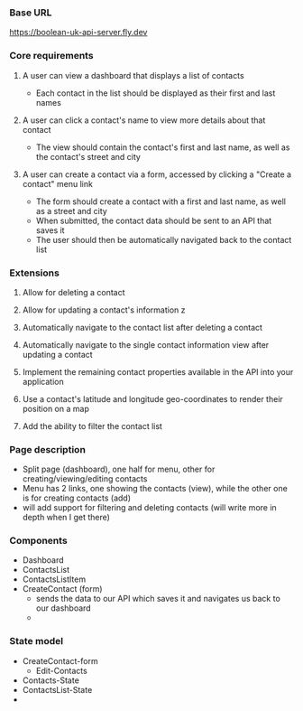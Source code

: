 ### Base URL
https://boolean-uk-api-server.fly.dev



### Core requirements
1. A user can view a dashboard that displays a list of contacts
   - Each contact in the list should be displayed as their first and last names

2. A user can click a contact's name to view more details about that contact
   - The view should contain the contact's first and last name, as well as the contact's street and city

3. A user can create a contact via a form, accessed by clicking a "Create a contact" menu link
   - The form should create a contact with a first and last name, as well as a street and city
   - When submitted, the contact data should be sent to an API that saves it
   - The user should then be automatically navigated back to the contact list
  

### Extensions
1. Allow for deleting a contact

2. Allow for updating a contact's information
z
3. Automatically navigate to the contact list after deleting a contact

4. Automatically navigate to the single contact information view after updating a contact

5. Implement the remaining contact properties available in the API into your application

6. Use a contact's latitude and longitude geo-coordinates to render their position on a map

7. Add the ability to filter the contact list


### Page description
- Split page (dashboard), one half for menu, other for creating/viewing/editing contacts
- Menu has 2 links, one showing the contacts (view), while the other one is for creating contacts (add)
- will add support for filtering and deleting contacts (will write more in depth when I get there)


### Components
- Dashboard
- ContactsList
- ContactsListItem
- CreateContact (form)
  - sends the data to our API which saves it and navigates us back to our dashboard
  - 


### State model
- CreateContact-form 
  - Edit-Contacts
- Contacts-State
- ContactsList-State
- 